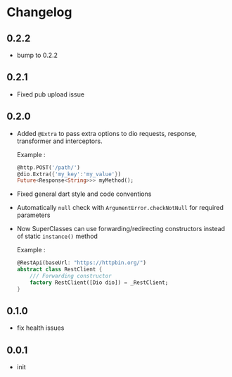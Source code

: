 # Changelog

## 0.2.2
* bump to 0.2.2

## 0.2.1
* Fixed pub upload issue

## 0.2.0

* Added `@Extra` to pass extra options to dio requests, response, transformer and interceptors.

    Example :

    ```dart
    @http.POST('/path/')
    @dio.Extra({'my_key':'my_value'})
    Future<Response<String>>> myMethod();
    ```

* Fixed general dart style and code conventions

* Automatically `null` check with `ArgumentError.checkNotNull` for required parameters

* Now SuperClasses can use forwarding/redirecting constructors instead of static `instance()` method

    Example :

    ```dart
    @RestApi(baseUrl: "https://httpbin.org/")
    abstract class RestClient {
        /// Forwarding constructor
        factory RestClient([Dio dio]) = _RestClient;
    }
    ```

## 0.1.0

* fix health issues

## 0.0.1

* init
